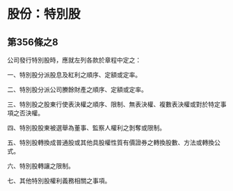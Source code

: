 # 股份：特別股

## 第356條之8

公司發行特別股時，應就左列各款於章程中定之：

一、特別股分派股息及紅利之順序、定額或定率。

二、特別股分派公司賸餘財產之順序、定額或定率。

三、特別股之股東行使表決權之順序、限制、無表決權、複數表決權或對於特定事項之否決權。

四、特別股股東被選舉為董事、監察人權利之剝奪或限制。

五、特別股轉換成普通股或其他具股權性質有價證券之轉換股數、方法或轉換公式。

六、特別股轉讓之限制。

七、其他特別股權利義務相關之事項。

